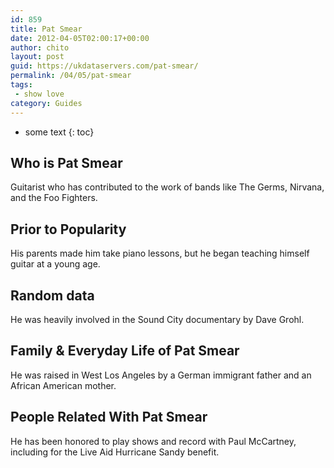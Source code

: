 ```yaml
---
id: 859
title: Pat Smear
date: 2012-04-05T02:00:17+00:00
author: chito
layout: post
guid: https://ukdataservers.com/pat-smear/
permalink: /04/05/pat-smear
tags:
 - show love
category: Guides
---
```


* some text
{: toc}
          
          
## Who is  Pat Smear
                  
                  
                  
Guitarist who has contributed to the work of bands like The Germs, Nirvana, and the Foo Fighters.
                  
                
                
                
## Prior to Popularity 
                  
                  
                  
His parents made him take piano lessons, but he began teaching himself guitar at a young age. 
                  
                
                
                
## Random data 
                  
                  
                  
He was heavily involved in the Sound City documentary by Dave Grohl.
                  
                
                
                
## Family & Everyday Life of Pat Smear
                  
                  
                  
He was raised in West Los Angeles by a German immigrant father and an African American mother.
                  
                
                
                
## People Related With  Pat Smear
                  
                  
                  
He has been honored to play shows and record with Paul McCartney, including for the Live Aid Hurricane Sandy benefit.
                  
                
              
            
          
          
          
    
    
  
